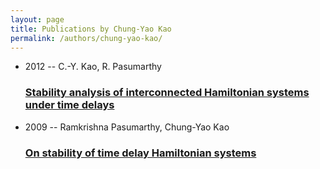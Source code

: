 ```yaml
---
layout: page
title: Publications by Chung-Yao Kao
permalink: /authors/chung-yao-kao/
---
```


<ul class="post-list">
<li><span class='post-meta'>2012 -- C.-Y. Kao, R. Pasumarthy</span><h3><a class='post-link' href='../../stability-analysis-of-interconnected-hamiltonian-systems-under-time-delays'>Stability analysis of interconnected Hamiltonian systems under time delays</a></h3></li>
<li><span class='post-meta'>2009 -- Ramkrishna Pasumarthy, Chung-Yao Kao</span><h3><a class='post-link' href='../../on-stability-of-time-delay-hamiltonian-systems'>On stability of time delay Hamiltonian systems</a></h3></li>

</ul>
